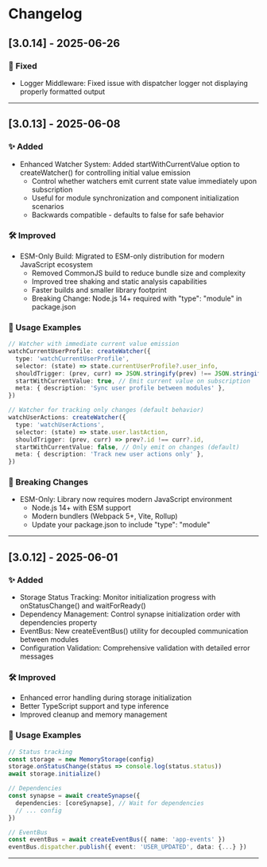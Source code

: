 # Changelog

## [3.0.14] - 2025-06-26

### 🐛 Fixed

- Logger Middleware: Fixed issue with dispatcher logger not displaying properly formatted output

---

## [3.0.13] - 2025-06-08

### ✨ Added

- Enhanced Watcher System: Added startWithCurrentValue option to createWatcher() for controlling initial value emission
    - Control whether watchers emit current state value immediately upon subscription
    - Useful for module synchronization and component initialization scenarios
    - Backwards compatible - defaults to false for safe behavior

### 🛠 Improved

- ESM-Only Build: Migrated to ESM-only distribution for modern JavaScript ecosystem
    - Removed CommonJS build to reduce bundle size and complexity
    - Improved tree shaking and static analysis capabilities
    - Faster builds and smaller library footprint
    - Breaking Change: Node.js 14+ required with "type": "module" in package.json

### 📖 Usage Examples

```typescript
// Watcher with immediate current value emission
watchCurrentUserProfile: createWatcher({
  type: 'watchCurrentUserProfile',
  selector: (state) => state.currentUserProfile?.user_info,
  shouldTrigger: (prev, curr) => JSON.stringify(prev) !== JSON.stringify(curr),
  startWithCurrentValue: true, // Emit current value on subscription
  meta: { description: 'Sync user profile between modules' },
})

// Watcher for tracking only changes (default behavior)
watchUserActions: createWatcher({
  type: 'watchUserActions', 
  selector: (state) => state.user.lastAction,
  shouldTrigger: (prev, curr) => prev?.id !== curr?.id,
  startWithCurrentValue: false, // Only emit on changes (default)
  meta: { description: 'Track new user actions only' },
})
```

### 🚨 Breaking Changes

- ESM-Only: Library now requires modern JavaScript environment
    - Node.js 14+ with ESM support
    - Modern bundlers (Webpack 5+, Vite, Rollup)
    - Update your package.json to include "type": "module"

---

## [3.0.12] - 2025-06-01

### ✨ Added

- Storage Status Tracking: Monitor initialization progress with onStatusChange() and waitForReady()
- Dependency Management: Control synapse initialization order with dependencies property
- EventBus: New createEventBus() utility for decoupled communication between modules
- Configuration Validation: Comprehensive validation with detailed error messages

### 🛠 Improved

- Enhanced error handling during storage initialization
- Better TypeScript support and type inference
- Improved cleanup and memory management

### 📖 Usage Examples

```typescript
// Status tracking
const storage = new MemoryStorage(config)
storage.onStatusChange(status => console.log(status.status))
await storage.initialize()

// Dependencies
const synapse = await createSynapse({
  dependencies: [coreSynapse], // Wait for dependencies
  // ... config
})

// EventBus
const eventBus = await createEventBus({ name: 'app-events' })
eventBus.dispatcher.publish({ event: 'USER_UPDATED', data: {...} })
```

---
